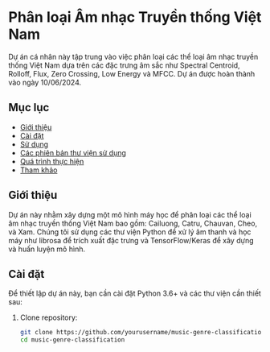 # Phân loại Âm nhạc Truyền thống Việt Nam

Dự án cá nhân này tập trung vào việc phân loại các thể loại âm nhạc truyền thống Việt Nam dựa trên các đặc trưng âm sắc như Spectral Centroid, Rolloff, Flux, Zero Crossing, Low Energy và MFCC. Dự án được hoàn thành vào ngày 10/06/2024.

## Mục lục
- [Giới thiệu](#giới-thiệu)
- [Cài đặt](#cài-đặt)
- [Sử dụng](#sử-dụng)
- [Các phiên bản thư viện sử dụng](#các-phiên-bản-thư-viện-sử-dụng)
- [Quá trình thực hiện](#quá-trình-thực-hiện)
- [Tham khảo](#tham-khảo)

## Giới thiệu
Dự án này nhằm xây dựng một mô hình máy học để phân loại các thể loại âm nhạc truyền thống Việt Nam bao gồm: Cailuong, Catru, Chauvan, Cheo, và Xam. Chúng tôi sử dụng các thư viện Python để xử lý âm thanh và học máy như librosa để trích xuất đặc trưng và TensorFlow/Keras để xây dựng và huấn luyện mô hình.

## Cài đặt
Để thiết lập dự án này, bạn cần cài đặt Python 3.6+ và các thư viện cần thiết sau:

1. Clone repository:
   ```bash
   git clone https://github.com/yourusername/music-genre-classification.git
   cd music-genre-classification
